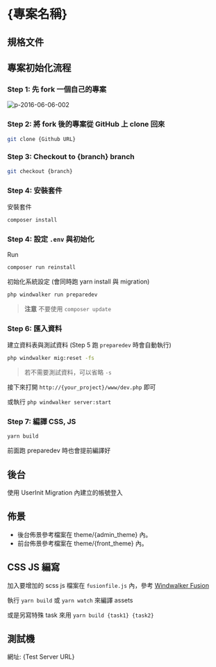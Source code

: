 # {專案名稱}

## 規格文件



## 專案初始化流程

### Step 1: 先 fork 一個自己的專案

![p-2016-06-06-002](https://cloud.githubusercontent.com/assets/1639206/15809412/3a984f0c-2bc3-11e6-815f-279e1346a9b7.jpg)

### Step 2: 將 fork 後的專案從 GitHub 上 clone 回來

```bash
git clone {Github URL}
```

### Step 3: Checkout to {branch} branch

```bash
git checkout {branch}
```

### Step 4: 安裝套件

安裝套件

``` bash
composer install
```

### Step 4: 設定 `.env` 與初始化

Run

```bash
composer run reinstall
```

初始化系統設定 (會同時跑 yarn install 與 migration)

``` bash
php windwalker run preparedev
```

> **注意** 不要使用 `composer update`

### Step 6: 匯入資料

建立資料表與測試資料 (Step 5 跑 `preparedev` 時會自動執行)

```bash
php windwalker mig:reset -fs
```

> 若不需要測試資料，可以省略 `-s`

接下來打開 `http://{your_project}/www/dev.php` 即可

或執行 `php windwalker server:start`

### Step 7: 編譯 CSS, JS

```bash
yarn build
```

前面跑 preparedev 時也會提前編譯好

## 後台

使用 UserInit Migration 內建立的帳號登入

## 佈景

- 後台佈景參考檔案在 theme/{admin_theme} 內。
- 前台佈景參考檔案在 theme/{front_theme} 內。

## CSS JS 編寫

加入要增加的 scss js 檔案在 `fusionfile.js` 內，參考 [Windwalker Fusion](https://github.com/windwalker-io/core/tree/master/assets/fusion#readme)

執行 `yarn build` 或 `yarn watch` 來編譯 assets

或是另寫特殊 task 來用 `yarn build {task1} {task2}`

## 測試機

網址: {Test Server URL}
